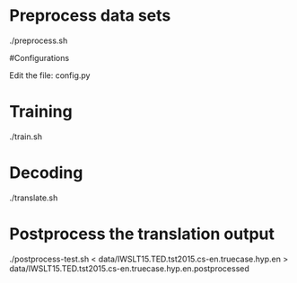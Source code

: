 # Preprocess data sets

  ./preprocess.sh

#Configurations

   Edit the file: config.py
  
# Training

  ./train.sh

# Decoding

  ./translate.sh

# Postprocess the translation output

  ./postprocess-test.sh < data/IWSLT15.TED.tst2015.cs-en.truecase.hyp.en > data/IWSLT15.TED.tst2015.cs-en.truecase.hyp.en.postprocessed
